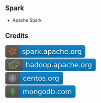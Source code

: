 Spark
-----

- Apache Spark

Credits
-------
[![image](
https://github.com/RajaniCode/S/blob/main/Badges/spark.apache.org.svg?raw=true)](https://spark.apache.org)  
[![image](
https://github.com/RajaniCode/S/blob/main/Badges/hadoop.apache.org.svg?raw=true)](https://hadoop.apache.org)  
[![image](
https://github.com/RajaniCode/S/blob/main/Badges/centos.org.svg?raw=true)](https://centos.org)  
[![image](
https://github.com/RajaniCode/S/blob/main/Badges/mongodb.com.svg?raw=true)](https://hadoop.apache.org)

